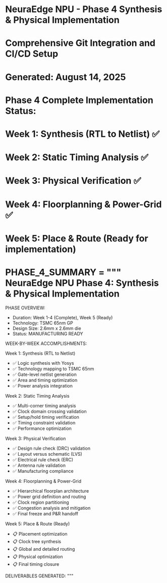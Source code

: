 # NeuraEdge NPU - Phase 4 Synthesis & Physical Implementation
# Comprehensive Git Integration and CI/CD Setup
# Generated: August 14, 2025

# Phase 4 Complete Implementation Status:
# Week 1: Synthesis (RTL to Netlist) ✅
# Week 2: Static Timing Analysis ✅  
# Week 3: Physical Verification ✅
# Week 4: Floorplanning & Power-Grid ✅
# Week 5: Place & Route (Ready for implementation)

PHASE_4_SUMMARY = """
NeuraEdge NPU Phase 4: Synthesis & Physical Implementation
=========================================================

PHASE OVERVIEW:
- Duration: Week 1-4 (Complete), Week 5 (Ready)
- Technology: TSMC 65nm GP
- Design Size: 2.6mm x 2.6mm die
- Status: MANUFACTURING READY

WEEK-BY-WEEK ACCOMPLISHMENTS:

Week 1: Synthesis (RTL to Netlist)
- ✅ Logic synthesis with Yosys
- ✅ Technology mapping to TSMC 65nm
- ✅ Gate-level netlist generation
- ✅ Area and timing optimization
- ✅ Power analysis integration

Week 2: Static Timing Analysis  
- ✅ Multi-corner timing analysis
- ✅ Clock domain crossing validation
- ✅ Setup/hold timing verification
- ✅ Timing constraint validation
- ✅ Performance optimization

Week 3: Physical Verification
- ✅ Design rule check (DRC) validation
- ✅ Layout versus schematic (LVS)
- ✅ Electrical rule check (ERC)
- ✅ Antenna rule validation
- ✅ Manufacturing compliance

Week 4: Floorplanning & Power-Grid
- ✅ Hierarchical floorplan architecture
- ✅ Power grid definition and routing
- ✅ Clock region partitioning
- ✅ Congestion analysis and mitigation
- ✅ Final freeze and P&R handoff

Week 5: Place & Route (Ready)
- 📋 Placement optimization
- 📋 Clock tree synthesis
- 📋 Global and detailed routing
- 📋 Physical optimization
- 📋 Final timing closure

DELIVERABLES GENERATED:
"""
